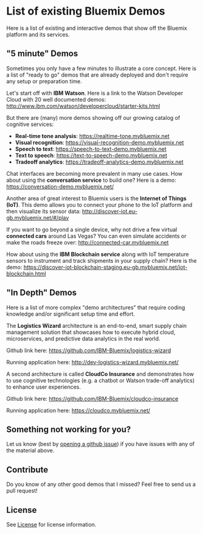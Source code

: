 # List of existing Bluemix Demos

Here is a list of existing and interactive demos that show off the Bluemix platform and its services.

## "5 minute" Demos

Sometimes you only have a few minutes to illustrate a core concept. Here is a list of "ready to go" demos that are already deployed and don't require any setup or preparation time.

Let's start off with **IBM Watson**. Here is a link to the Watson Developer Cloud with 20 well documented demos: http://www.ibm.com/watson/developercloud/starter-kits.html

But there are (many) more demos showing off our growing catalog of cognitive services:
- **Real-time tone analysis**: https://realtime-tone.mybluemix.net
- **Visual recognition**: https://visual-recognition-demo.mybluemix.net
- **Speech to text**: https://speech-to-text-demo.mybluemix.net
- **Text to speech**: https://text-to-speech-demo.mybluemix.net
- **Tradeoff analytics**: https://tradeoff-analytics-demo.mybluemix.net

Chat interfaces are becoming more prevalent in many use cases. How about using the **conversation service** to build one? Here is a demo: https://conversation-demo.mybluemix.net/

Another area of great interest to Bluemix users is the **Internet of Things (IoT)**. This demo allows you to connect your phone to the IoT platform and then visualize its sensor data: http://discover-iot.eu-gb.mybluemix.net/#/play

If you want to go beyond a single device, why not drive a few virtual **connected cars** around Las Vegas? You can even simulate accidents or make the roads freeze over: http://connected-car.mybluemix.net

How about using the **IBM Blockchain service** along with IoT temperature sensors to instrument and track shipments in your supply chain? Here is the demo: https://discover-iot-blockchain-staging.eu-gb.mybluemix.net/iot-blockchain.html



## "In Depth" Demos

Here is a list of more complex "demo architectures" that require coding knowledge and/or significant setup time and effort.

The **Logistics Wizard** architecture is an end-to-end, smart supply chain management solution that showcases how to execute hybrid cloud, microservices, and predictive data analytics in the real world.

Github link here: https://github.com/IBM-Bluemix/logistics-wizard

Running application here: http://dev-logistics-wizard.mybluemix.net/

A second architecture is called **CloudCo Insurance** and demonstrates how to use cognitive technologies (e.g. a chatbot or Watson trade-off analytics) to enhance user experiences.

Github link here: https://github.com/IBM-Bluemix/cloudco-insurance

Running application here: https://cloudco.mybluemix.net/



## Something not working for you?

Let us know (best by [opening a github issue][new_issue]) if you have issues with any of the material above.

## Contribute
Do you know of any other good demos that I missed? Feel free to send us a pull request!


## License

See [License](License) for license information.

<!--Links-->

[new_issue]: https://github.com/IBM-Bluemix/list-of-demos/issues/new
